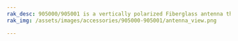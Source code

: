 ```yaml
---
rak_desc: 905000/905001 is a vertically polarized Fiberglass antenna that operates from 858 to 878MHz with a VSWR of ≤ 1.5. It has a maximum gain of 8.0dBi.
rak_img: /assets/images/accessories/905000-905001/antenna_view.png

---
```


<rk-redirect to="/Product-Categories/Accessories/RAKARG16/Overview/" />